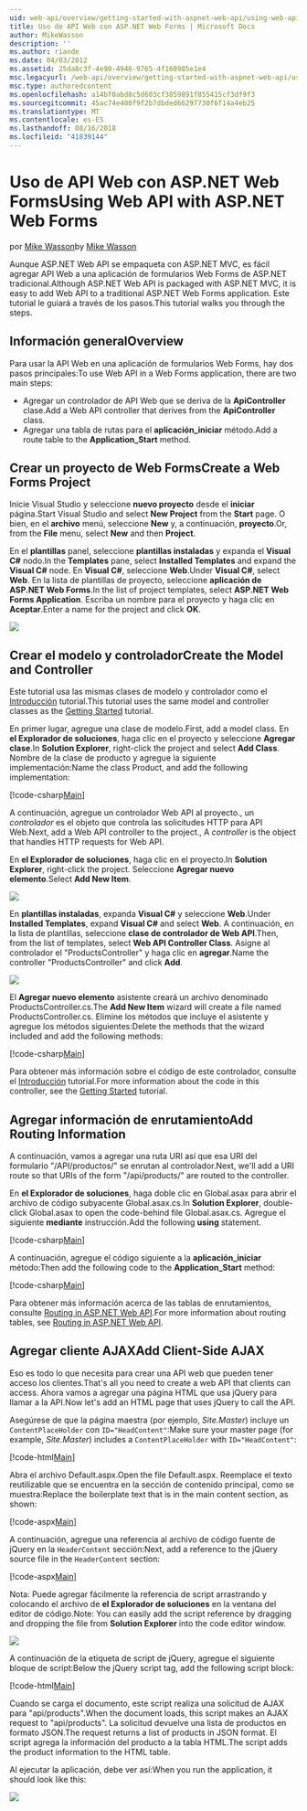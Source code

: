 ```yaml
---
uid: web-api/overview/getting-started-with-aspnet-web-api/using-web-api-with-aspnet-web-forms
title: Uso de API Web con ASP.NET Web Forms | Microsoft Docs
author: MikeWasson
description: ''
ms.author: riande
ms.date: 04/03/2012
ms.assetid: 25da8c3f-4e90-4946-9765-4f160985e1e4
msc.legacyurl: /web-api/overview/getting-started-with-aspnet-web-api/using-web-api-with-aspnet-web-forms
msc.type: authoredcontent
ms.openlocfilehash: a14bf0abd8c5d603cf3859891f855415cf3df9f3
ms.sourcegitcommit: 45ac74e400f9f2b7dbded66297730f6f14a4eb25
ms.translationtype: MT
ms.contentlocale: es-ES
ms.lasthandoff: 08/16/2018
ms.locfileid: "41839144"
---
```

<a name="using-web-api-with-aspnet-web-forms"></a><span data-ttu-id="da2e1-102">Uso de API Web con ASP.NET Web Forms</span><span class="sxs-lookup"><span data-stu-id="da2e1-102">Using Web API with ASP.NET Web Forms</span></span>
====================
<span data-ttu-id="da2e1-103">por [Mike Wasson](https://github.com/MikeWasson)</span><span class="sxs-lookup"><span data-stu-id="da2e1-103">by [Mike Wasson](https://github.com/MikeWasson)</span></span>

<span data-ttu-id="da2e1-104">Aunque ASP.NET Web API se empaqueta con ASP.NET MVC, es fácil agregar API Web a una aplicación de formularios Web Forms de ASP.NET tradicional.</span><span class="sxs-lookup"><span data-stu-id="da2e1-104">Although ASP.NET Web API is packaged with ASP.NET MVC, it is easy to add Web API to a traditional ASP.NET Web Forms application.</span></span> <span data-ttu-id="da2e1-105">Este tutorial le guiará a través de los pasos.</span><span class="sxs-lookup"><span data-stu-id="da2e1-105">This tutorial walks you through the steps.</span></span>

## <a name="overview"></a><span data-ttu-id="da2e1-106">Información general</span><span class="sxs-lookup"><span data-stu-id="da2e1-106">Overview</span></span>

<span data-ttu-id="da2e1-107">Para usar la API Web en una aplicación de formularios Web Forms, hay dos pasos principales:</span><span class="sxs-lookup"><span data-stu-id="da2e1-107">To use Web API in a Web Forms application, there are two main steps:</span></span>

- <span data-ttu-id="da2e1-108">Agregar un controlador de API Web que se deriva de la **ApiController** clase.</span><span class="sxs-lookup"><span data-stu-id="da2e1-108">Add a Web API controller that derives from the **ApiController** class.</span></span>
- <span data-ttu-id="da2e1-109">Agregar una tabla de rutas para el **aplicación\_iniciar** método.</span><span class="sxs-lookup"><span data-stu-id="da2e1-109">Add a route table to the **Application\_Start** method.</span></span>

## <a name="create-a-web-forms-project"></a><span data-ttu-id="da2e1-110">Crear un proyecto de Web Forms</span><span class="sxs-lookup"><span data-stu-id="da2e1-110">Create a Web Forms Project</span></span>

<span data-ttu-id="da2e1-111">Inicie Visual Studio y seleccione **nuevo proyecto** desde el **iniciar** página.</span><span class="sxs-lookup"><span data-stu-id="da2e1-111">Start Visual Studio and select **New Project** from the **Start** page.</span></span> <span data-ttu-id="da2e1-112">O bien, en el **archivo** menú, seleccione **New** y, a continuación, **proyecto**.</span><span class="sxs-lookup"><span data-stu-id="da2e1-112">Or, from the **File** menu, select **New** and then **Project**.</span></span>

<span data-ttu-id="da2e1-113">En el **plantillas** panel, seleccione **plantillas instaladas** y expanda el **Visual C#** nodo.</span><span class="sxs-lookup"><span data-stu-id="da2e1-113">In the **Templates** pane, select **Installed Templates** and expand the **Visual C#** node.</span></span> <span data-ttu-id="da2e1-114">En **Visual C#**, seleccione **Web**.</span><span class="sxs-lookup"><span data-stu-id="da2e1-114">Under **Visual C#**, select **Web**.</span></span> <span data-ttu-id="da2e1-115">En la lista de plantillas de proyecto, seleccione **aplicación de ASP.NET Web Forms**.</span><span class="sxs-lookup"><span data-stu-id="da2e1-115">In the list of project templates, select **ASP.NET Web Forms Application**.</span></span> <span data-ttu-id="da2e1-116">Escriba un nombre para el proyecto y haga clic en **Aceptar**.</span><span class="sxs-lookup"><span data-stu-id="da2e1-116">Enter a name for the project and click **OK**.</span></span>

![](using-web-api-with-aspnet-web-forms/_static/image1.png)

## <a name="create-the-model-and-controller"></a><span data-ttu-id="da2e1-117">Crear el modelo y controlador</span><span class="sxs-lookup"><span data-stu-id="da2e1-117">Create the Model and Controller</span></span>

<span data-ttu-id="da2e1-118">Este tutorial usa las mismas clases de modelo y controlador como el [Introducción](tutorial-your-first-web-api.md) tutorial.</span><span class="sxs-lookup"><span data-stu-id="da2e1-118">This tutorial uses the same model and controller classes as the [Getting Started](tutorial-your-first-web-api.md) tutorial.</span></span>

<span data-ttu-id="da2e1-119">En primer lugar, agregue una clase de modelo.</span><span class="sxs-lookup"><span data-stu-id="da2e1-119">First, add a model class.</span></span> <span data-ttu-id="da2e1-120">En **el Explorador de soluciones**, haga clic en el proyecto y seleccione **Agregar clase**.</span><span class="sxs-lookup"><span data-stu-id="da2e1-120">In **Solution Explorer**, right-click the project and select **Add Class**.</span></span> <span data-ttu-id="da2e1-121">Nombre de la clase de producto y agregue la siguiente implementación:</span><span class="sxs-lookup"><span data-stu-id="da2e1-121">Name the class Product, and add the following implementation:</span></span>

[!code-csharp[Main](using-web-api-with-aspnet-web-forms/samples/sample1.cs)]

<span data-ttu-id="da2e1-122">A continuación, agregue un controlador Web API al proyecto., un *controlador* es el objeto que controla las solicitudes HTTP para API Web.</span><span class="sxs-lookup"><span data-stu-id="da2e1-122">Next, add a Web API controller to the project., A *controller* is the object that handles HTTP requests for Web API.</span></span>

<span data-ttu-id="da2e1-123">En **el Explorador de soluciones**, haga clic en el proyecto.</span><span class="sxs-lookup"><span data-stu-id="da2e1-123">In **Solution Explorer**, right-click the project.</span></span> <span data-ttu-id="da2e1-124">Seleccione **Agregar nuevo elemento**.</span><span class="sxs-lookup"><span data-stu-id="da2e1-124">Select **Add New Item**.</span></span>

![](using-web-api-with-aspnet-web-forms/_static/image2.png)

<span data-ttu-id="da2e1-125">En **plantillas instaladas**, expanda **Visual C#** y seleccione **Web**.</span><span class="sxs-lookup"><span data-stu-id="da2e1-125">Under **Installed Templates**, expand **Visual C#** and select **Web**.</span></span> <span data-ttu-id="da2e1-126">A continuación, en la lista de plantillas, seleccione **clase de controlador de Web API**.</span><span class="sxs-lookup"><span data-stu-id="da2e1-126">Then, from the list of templates, select **Web API Controller Class**.</span></span> <span data-ttu-id="da2e1-127">Asigne al controlador el "ProductsController" y haga clic en **agregar**.</span><span class="sxs-lookup"><span data-stu-id="da2e1-127">Name the controller "ProductsController" and click **Add**.</span></span>

![](using-web-api-with-aspnet-web-forms/_static/image3.png)

<span data-ttu-id="da2e1-128">El **Agregar nuevo elemento** asistente creará un archivo denominado ProductsController.cs.</span><span class="sxs-lookup"><span data-stu-id="da2e1-128">The **Add New Item** wizard will create a file named ProductsController.cs.</span></span> <span data-ttu-id="da2e1-129">Elimine los métodos que incluye el asistente y agregue los métodos siguientes:</span><span class="sxs-lookup"><span data-stu-id="da2e1-129">Delete the methods that the wizard included and add the following methods:</span></span>

[!code-csharp[Main](using-web-api-with-aspnet-web-forms/samples/sample2.cs)]

<span data-ttu-id="da2e1-130">Para obtener más información sobre el código de este controlador, consulte el [Introducción](tutorial-your-first-web-api.md) tutorial.</span><span class="sxs-lookup"><span data-stu-id="da2e1-130">For more information about the code in this controller, see the [Getting Started](tutorial-your-first-web-api.md) tutorial.</span></span>

## <a name="add-routing-information"></a><span data-ttu-id="da2e1-131">Agregar información de enrutamiento</span><span class="sxs-lookup"><span data-stu-id="da2e1-131">Add Routing Information</span></span>

<span data-ttu-id="da2e1-132">A continuación, vamos a agregar una ruta URI así que esa URI del formulario &quot;/API/productos/&quot; se enrutan al controlador.</span><span class="sxs-lookup"><span data-stu-id="da2e1-132">Next, we'll add a URI route so that URIs of the form &quot;/api/products/&quot; are routed to the controller.</span></span>

<span data-ttu-id="da2e1-133">En **el Explorador de soluciones**, haga doble clic en Global.asax para abrir el archivo de código subyacente Global.asax.cs.</span><span class="sxs-lookup"><span data-stu-id="da2e1-133">In **Solution Explorer**, double-click Global.asax to open the code-behind file Global.asax.cs.</span></span> <span data-ttu-id="da2e1-134">Agregue el siguiente **mediante** instrucción.</span><span class="sxs-lookup"><span data-stu-id="da2e1-134">Add the following **using** statement.</span></span>

[!code-csharp[Main](using-web-api-with-aspnet-web-forms/samples/sample3.cs)]

<span data-ttu-id="da2e1-135">A continuación, agregue el código siguiente a la **aplicación\_iniciar** método:</span><span class="sxs-lookup"><span data-stu-id="da2e1-135">Then add the following code to the **Application\_Start** method:</span></span>

[!code-csharp[Main](using-web-api-with-aspnet-web-forms/samples/sample4.cs)]

<span data-ttu-id="da2e1-136">Para obtener más información acerca de las tablas de enrutamientos, consulte [Routing in ASP.NET Web API](../web-api-routing-and-actions/routing-in-aspnet-web-api.md).</span><span class="sxs-lookup"><span data-stu-id="da2e1-136">For more information about routing tables, see [Routing in ASP.NET Web API](../web-api-routing-and-actions/routing-in-aspnet-web-api.md).</span></span>

## <a name="add-client-side-ajax"></a><span data-ttu-id="da2e1-137">Agregar cliente AJAX</span><span class="sxs-lookup"><span data-stu-id="da2e1-137">Add Client-Side AJAX</span></span>

<span data-ttu-id="da2e1-138">Eso es todo lo que necesita para crear una API web que pueden tener acceso los clientes.</span><span class="sxs-lookup"><span data-stu-id="da2e1-138">That's all you need to create a web API that clients can access.</span></span> <span data-ttu-id="da2e1-139">Ahora vamos a agregar una página HTML que usa jQuery para llamar a la API.</span><span class="sxs-lookup"><span data-stu-id="da2e1-139">Now let's add an HTML page that uses jQuery to call the API.</span></span>

<span data-ttu-id="da2e1-140">Asegúrese de que la página maestra (por ejemplo, *Site.Master*) incluye un `ContentPlaceHolder` con `ID="HeadContent"`:</span><span class="sxs-lookup"><span data-stu-id="da2e1-140">Make sure your master page (for example, *Site.Master*) includes a `ContentPlaceHolder` with `ID="HeadContent"`:</span></span>

[!code-html[Main](using-web-api-with-aspnet-web-forms/samples/sample8.html)]

<span data-ttu-id="da2e1-141">Abra el archivo Default.aspx.</span><span class="sxs-lookup"><span data-stu-id="da2e1-141">Open the file Default.aspx.</span></span> <span data-ttu-id="da2e1-142">Reemplace el texto reutilizable que se encuentra en la sección de contenido principal, como se muestra:</span><span class="sxs-lookup"><span data-stu-id="da2e1-142">Replace the boilerplate text that is in the main content section, as shown:</span></span>

[!code-aspx[Main](using-web-api-with-aspnet-web-forms/samples/sample5.aspx)]

<span data-ttu-id="da2e1-143">A continuación, agregue una referencia al archivo de código fuente de jQuery en la `HeaderContent` sección:</span><span class="sxs-lookup"><span data-stu-id="da2e1-143">Next, add a reference to the jQuery source file in the `HeaderContent` section:</span></span>

[!code-aspx[Main](using-web-api-with-aspnet-web-forms/samples/sample6.aspx?highlight=2)]

<span data-ttu-id="da2e1-144">Nota: Puede agregar fácilmente la referencia de script arrastrando y colocando el archivo de **el Explorador de soluciones** en la ventana del editor de código.</span><span class="sxs-lookup"><span data-stu-id="da2e1-144">Note: You can easily add the script reference by dragging and dropping the file from **Solution Explorer** into the code editor window.</span></span>

![](using-web-api-with-aspnet-web-forms/_static/image4.png)

<span data-ttu-id="da2e1-145">A continuación de la etiqueta de script de jQuery, agregue el siguiente bloque de script:</span><span class="sxs-lookup"><span data-stu-id="da2e1-145">Below the jQuery script tag, add the following script block:</span></span>

[!code-html[Main](using-web-api-with-aspnet-web-forms/samples/sample7.html)]

<span data-ttu-id="da2e1-146">Cuando se carga el documento, este script realiza una solicitud de AJAX para &quot;api/products&quot;.</span><span class="sxs-lookup"><span data-stu-id="da2e1-146">When the document loads, this script makes an AJAX request to &quot;api/products&quot;.</span></span> <span data-ttu-id="da2e1-147">La solicitud devuelve una lista de productos en formato JSON.</span><span class="sxs-lookup"><span data-stu-id="da2e1-147">The request returns a list of products in JSON format.</span></span> <span data-ttu-id="da2e1-148">El script agrega la información del producto a la tabla HTML.</span><span class="sxs-lookup"><span data-stu-id="da2e1-148">The script adds the product information to the HTML table.</span></span>

<span data-ttu-id="da2e1-149">Al ejecutar la aplicación, debe ver así:</span><span class="sxs-lookup"><span data-stu-id="da2e1-149">When you run the application, it should look like this:</span></span>

![](using-web-api-with-aspnet-web-forms/_static/image5.png)
